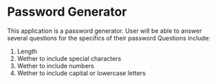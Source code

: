 # Password Generator
This application is a password generator.
User will be able to answer several questions for the specifics of their password
Questions include:
  1. Length 
  2. Wether to include special characters
  3. Wether to include numbers
  4. Wether to include capital or lowercase letters
 
